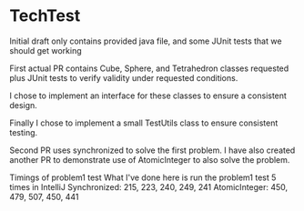 # TechTest

Initial draft only contains provided java file, and some JUnit tests that we should get working

First actual PR contains Cube, Sphere, and Tetrahedron classes requested plus JUnit tests to verify validity under requested conditions.

I chose to implement an interface for these classes to ensure a consistent design.

Finally I chose to implement a small TestUtils class to ensure consistent testing.

Second PR uses synchronized to solve the first problem.
I have also created another PR to demonstrate use of AtomicInteger to also solve the problem.

Timings of problem1 test
What I've done here is run the problem1 test 5 times in IntelliJ
Synchronized: 215, 223, 240, 249, 241
AtomicInteger: 450, 479, 507, 450, 441

